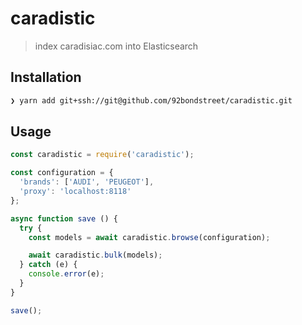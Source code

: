 # caradistic

> index caradisiac.com into Elasticsearch

## Installation

```sh
❯ yarn add git+ssh://git@github.com/92bondstreet/caradistic.git
```

## Usage

```js
const caradistic = require('caradistic');

const configuration = {
  'brands': ['AUDI', 'PEUGEOT'],
  'proxy': 'localhost:8118'
};

async function save () {
  try {
    const models = await caradistic.browse(configuration);

    await caradistic.bulk(models);
  } catch (e) {
    console.error(e);
  }
}

save();
```
